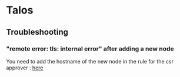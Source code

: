 # Talos

## Troubleshooting

### "remote error: tls: internal error" after adding a new node

You need to add the hostname of the new node in the rule for the csr approver : [here](../kubernetes/apps/kube-system/kubelet-csr-approver/app/helm-values.yaml)
